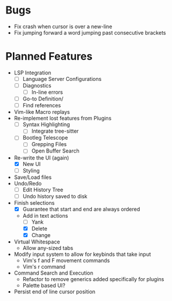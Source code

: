 # Bugs
- Fix crash when cursor is over a new-line
- Fix jumping forward a word jumping past consecutive brackets

# Planned Features
- LSP Integration
    - [ ] Language Server Configurations
    - [ ] Diagnostics
        - [ ] In-line errors
    - [ ] Go-to Definition/
    - [ ] Find references
- Vim-like Macro replays
- Re-implement lost features from Plugins
    - [ ] Syntax Highlighting
        - [ ] Integrate tree-sitter
    - [ ] Bootleg Telescope
        - [ ] Grepping Files
        - [ ] Open Buffer Search
- Re-write the UI (again)
    - [x] New UI
    - [ ] Styling
- Save/Load files
- Undo/Redo
    - [ ] Edit History Tree
    - [ ] Undo history saved to disk
- Finish selections
    - [x] Guarantee that start and end are always ordered
    - Add in text actions
        - [ ] Yank
        - [x] Delete
        - [x] Change
- Virtual Whitespace
    - Allow any-sized tabs
- Modify input system to allow for keybinds that take input
    - Vim's f and F movement commands
    - Vim's r command
- Command Search and Execution
    - Refactor to remove generics added specifically for plugins
    - Palette based UI?
- Persist end of line cursor position